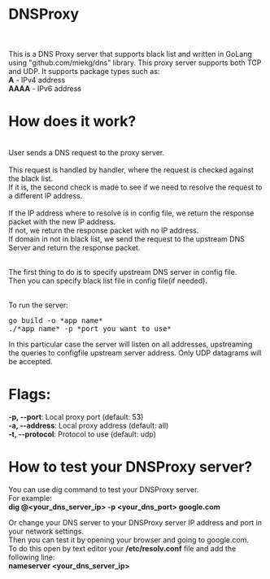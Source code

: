 # <b>DNSProxy</b><br/><br/>

This is a DNS Proxy server that supports black list and written in GoLang using "github.com/miekg/dns" library.
This proxy server supports both TCP and UDP. 
It supports package types such as:<br/>
<b>A</b> - IPv4 address<br/>
<b>AAAA</b> - IPv6 address<br/>

# <b>How does it work?</b><br/>
<br/>
User sends a DNS request to the proxy server.<br/><br/>
This request is handled by handler, where the request is checked against the black list.<br/>
If it is, the second check is made to see if we need to resolve the request to a different IP address.<br/><br/>
If the IP address where to resolve is in config file, we return the response packet with the new IP address.<br/>
If not, we return the response packet with no IP address.<br/>
If domain in not in black list, we send the request to the upstream DNS Server and return the response packet.<br/>
<br/>

The first thing to do is to specify upstream DNS server in config file.<br/>
Then you can specify black list file in config file(if needed).<br/>
<br/>

To run the server: 
<pre>
go build -o *app name*
./*app name* -p *port you want to use*
</pre>

In this particular case the server will listen on all addresses,
upstreaming the queries to configfile upstream server address. Only UDP datagrams will be accepted.<br/>

# <b>Flags:</b><br/>
<b>-p, --port</b>: Local proxy port (default: 53)<br/>
<b>-a, --address</b>: Local proxy address (default: all)<br/>
<b>-t, --protocol</b>: Protocol to use (default: udp)<br/>

# <b>How to test your DNSProxy server?</b><br/>
You can use dig command to test your DNSProxy server.<br/>
For example:<br/>
<b>dig @<your_dns_server_ip> -p <your_dns_port> google.com</b><br/>

Or change your DNS server to your DNSProxy server IP address and port in your network settings.<br/>
Then you can test it by opening your browser and going to google.com.<br/>
To do this open by text editor your <b>/etc/resolv.conf</b> file and add the following line:<br/>
<b>nameserver <your_dns_server_ip></b><br/>